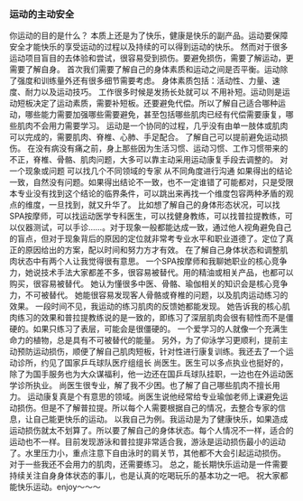 

### 运动的主动安全

你运动的目的是什么？
本质上还是为了快乐，健康是快乐的副产品。运动要保障安全才能快乐的享受运动的过程以及持续的可以得到运动的快乐。
然而对于很多运动项目盲目的去体验和尝试，很容易受到损伤。要避免损伤，需要了解运动，更需要了解自身。
首次我们需要了解自己的身体素质和运动之间是否平衡。运动除了强度和训练量外还有很多细节需要考虑。
身体素质包括：活动性、力量、速度、耐力以及运动技巧。
工作很多时候是发扬长处就可以 不用补短。运动则是运动短板决定了运动素质，需要补短板。还要避免代偿。所以了解自己适合哪种运动，哪些能力需要加强哪些需要避免，甚至包括哪些肌肉已经有代偿需要康复，哪些肌肉不会用力需要学习。
运动是一个协同的过程，几乎没有由单一肢体或肌肉可以完成的，需要肌肉、脊椎、心肺、手足配合。
了解自己可以提前避免运动损伤。
在没有病没有痛之前，身上那些因为生活习惯、运动习惯、工作习惯带来的不正，脊椎、骨骼、肌肉问题，大多可以靠主动采用运动康复手段去调整的。
对一个现象或问题 可以找几个不同领域的专家 从不同角度进行沟通 如果得出的结论一致，自然没有问题。如果得出结论不一致，也不一定谁错了可能都对，只是受限本专业没有找到这个结论的临界条件，可以跳出来再找一个维度包容两种矛盾的观点的维度，一旦找到，就又升华了。 比如想了解自己的身体形态状况，可以找SPA按摩师，可以找运动医学专科医生，可以找健身教练，可以找普拉提教练，可以仪器测试，可以手诊……。对于现象一般都能达成一致，通过他人视角避免自己的盲点，但对于现象背后的原因的定位就非常考专业水平和职业道德了。定位了真正的原因给出的方案，配以时间和努力方才有效。
在了解自己身体状态和调整肌肉状态中有两个人让我觉得很有意思。
一个SPA按摩师和我聊她职业的核心竞争力，她说技术手法大家都差不多，很容易被替代。用的精油或相关产品，也都可以购买，很容易被替代。
她认为懂很多中医、骨骼、瑜伽相关的知识会是核心竞争力，不可被替代。
她能很容易发现客人骨骼或脊椎的问题，以及肌肉运动练习的效果。
一段时间不见，我运动的练习肌肉的反馈她都能发现。
她告诉我的核心肌肉练习的效果和普拉提教练说的是一致的，即练习了深层肌肉会很有韧性而不是僵硬的。如果只练习了表层，可能会是很僵硬的。
一个爱学习的人就像一个充满生命力的植物，总是具有不可被替代的能量。
另外，为了仰泳学习更顺利，提前主动预防运动损伤，顺便了解自己肌肉短板，针对性进行康复训练。我还去了一个运动诊所，约见了国家乒乓球队医疗组组长 尚医生。医生可以多点执业也挺好的，除了为国手服务也为大众谋福利，他一边还在国乒乓球队挂职，一边也在外运动医学诊所执业。
尚医生很专业，解了我不少困。也了解了自己哪些肌肉不擅长用力。
运动康复真是个有意思的领域。尚医生说他经常给专业瑜伽老师上课避免运动损伤。但是不了解普拉提。所以每个人需要根据自己的情况，去整合专家的信息，让自己能更快乐的运动。
以我自己为例。我运动是为了健康快乐，如果造成运动损伤就太不划算了。所以要了解自己的身体状态。每个人情况不一样，适合的运动也不一样。目前发现游泳和普拉提非常适合我，游泳是运动损伤最小的运动了。水里压力小，重点注意下自由泳时的肩关节，其他都不大会引起运动损伤。
对于一些我还不会用力的肌肉，还需要练习。
总之，能长期快乐运动是一件需要持续关注自身身体状态的事儿，也是认真的吃喝玩乐的基本功之一吧。
祝大家都能快乐运动。enjoy～～～
